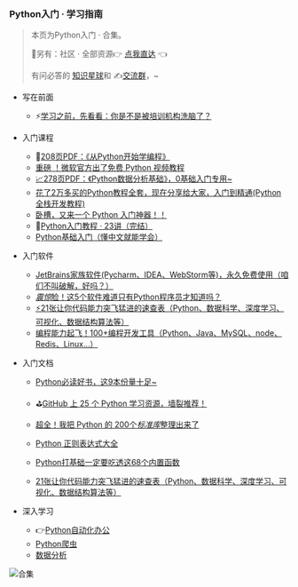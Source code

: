 ### Python入门 · 学习指南

> 本页为Python入门 · 合集。
>
> 🎯另有：社区 · 全部资源👉 [点我直达](https://blog.csdn.net/weixin_42321517/article/details/113122547) 👈
>
> 有问必答的 [知识星球](https://mp.weixin.qq.com/s/PXNVFNsjAOgCmQ6QGalJPw)和 ✍️[交流群](https://mp.weixin.qq.com/s/oLSUxE1RwTFK5iJFb-jFgQ)，~



- 写在前面
  - ⚡[学习之前，先看看：你是不是被培训机构洗脑了？](https://www.bilibili.com/video/BV19X4y1K7TG)



- 入门课程

  - 👀[208页PDF：《从Python开始学编程》](http://mp.weixin.qq.com/s?__biz=MzI2Nzg5MjgyNg==&mid=2247490786&idx=2&sn=ba74874762e0dc6b475aeef9820eddcb&chksm=eaf6bdd7dd8134c1e6ff3b453445bda13f990c1d570778880572a8b749b8ce000f6ba7c194e3&scene=21#wechat_redirect)
  - [重磅 ！微软官方出了免费 Python 视频教程](https://mp.weixin.qq.com/s/T7z8HUG4GRMgYuQ6qtuR2A)
  - [📈](http://mp.weixin.qq.com/s?__biz=MzUzNTc5NjA4NQ==&mid=2247488135&idx=1&sn=335ceb34e42b82abe6d9c6a7a570098a&chksm=fa81529dcdf6db8bc3a385bd1e73eb684c5b31169c5aac5e324ca0c07e763bc9971cb47f707f&scene=21#wechat_redirect)[278页PDF：《Python数据分析基础》，0基础入门专用~](http://mp.weixin.qq.com/s?__biz=MzI2Nzg5MjgyNg==&mid=2247489987&idx=3&sn=f3147773c995dd939a9dcf114d074b23&chksm=eaf6b8f6dd8131e0bcb562e20e58ad8c7a0b3fb286c94a65b80af2918009ac2f0e90d4ecd3b4&scene=21#wechat_redirect)
  - [花了2万多买的Python教程全套，现在分享给大家，入门到精通(Python全栈开发教程)](https://www.acfun.cn/v/ac20463077)
  - [卧槽，又来一个 Python 入门神器！！](http://mp.weixin.qq.com/s?__biz=MzI2Nzg5MjgyNg==&mid=2247491312&idx=4&sn=86f959d4423e647a54a50a80dd3dc22b&chksm=eaf6bfc5dd8136d37563a600d367dfc759b404bf80183de5059f7f09eb3b42ea957caeb824ac&scene=21#wechat_redirect)
  - 💪[Python入门教程 · 23讲（完结）](https://www.bilibili.com/video/BV17p4y1i7Vn)
  - [Python基础入门（懂中文就能学会）](https://www.acfun.cn/v/ac26870816)



- 入门软件
  - [JetBrains家族软件(Pycharm、IDEA、WebStorm等)，永久免费使用（咱们不叫破解，好吗？）](https://mp.weixin.qq.com/s/D4Y1b66jtSi3iSiEIgmZuw)
  - [*震惊*脸！这5个软件难道只有Python程序员才知道吗？](http://mp.weixin.qq.com/s?__biz=MzI2Nzg5MjgyNg==&mid=2247486464&idx=1&sn=bc5ea940b2dea17266c1aba006f8a371&chksm=eaf6ad35dd812423ab905f7b30350fa5e8d5f231513fabbef02f724a64a699390ae60bb1764b#rd)
  - [⚡21张让你代码能力突飞猛进的速查表（Python、数据科学、深度学习、可视化、数据结构算法等）](http://mp.weixin.qq.com/s?__biz=MzI2Nzg5MjgyNg==&mid=2247491168&idx=3&sn=d8bdaba55c30b0b06470e8801ad7c531&chksm=eaf6bf55dd81364334c7a6e975ee26cc4d6f53ea4303dfb4fc70164e239b31dabf88b96e00cb&scene=21#wechat_redirect)
  - [编程能力起飞！100+编程开发工具（Python、Java、MySQL、node、Redis、Linux...）](http://mp.weixin.qq.com/s?__biz=MzI2Nzg5MjgyNg==&mid=2247491973&idx=3&sn=8ce8104996fbe034007e1f5566f71b27&chksm=eaf540b0dd82c9a6e3df6feffe940dd8d3eb8fde1f189e181e6a23868b747ffcbc53880c1ead#rd)



- 入门文档

  - [Python必读好书，这9本份量十足~](http://mp.weixin.qq.com/s?__biz=MzI2Nzg5MjgyNg==&mid=2247486593&idx=1&sn=b4d9226cb02272ae014561692ff9fd0b&chksm=eaf6adb4dd8124a2af3525fb73e6dc6f7cc85b9c5bd5efce220c5a8f293d1b88352706828b05&scene=21#wechat_redirect)
  - ⛳[GitHub 上 25 个 Python 学习资源，墙裂推荐！](http://mp.weixin.qq.com/s?__biz=MzI2Nzg5MjgyNg==&mid=2247488030&idx=1&sn=05128ccf593bc47680093fe7410d5f28&chksm=eaf6b32bdd813a3dd5a28ebaa09d6f0ae4e11d741fd11cb673969e29f598f4a6b0fc7b83c531#rd)
  - [超全！我把 Python 的 200个*标准库*整理出来了](http://mp.weixin.qq.com/s?__biz=MzI2Nzg5MjgyNg==&mid=2247485649&idx=1&sn=f62b792e16127bfbd943fe55a30b3667&chksm=eaf6a9e4dd8120f21c88f759e9eaa3059a86ca78620a93ee568720c6b5d4a2ac6d5c91e73ddb#rd)
  - [Python 正则表达式大全](http://mp.weixin.qq.com/s?__biz=MzUzNTc5NjA4NQ==&mid=2247489618&idx=1&sn=0faea384c74b8c443e9028b843778dda&chksm=fa815848cdf6d15e735bf6d09cc1e9a0ee2f3555475deaecb6661f2376f8cf11822df1fb1b0b&scene=21#wechat_redirect)
  - [Python打基础一定要吃透这68个内置函数](http://mp.weixin.qq.com/s?__biz=MzUzNTc5NjA4NQ==&mid=2247489341&idx=2&sn=59625aae7abe810b18374d198771f3c5&chksm=fa815727cdf6de312fdc4f2c09a69dbf85df35dd340da4f81f016e2b415a898cda3bd8b9043d&scene=21#wechat_redirect)
  
  - [21张让你代码能力突飞猛进的速查表（Python、数据科学、深度学习、可视化、数据结构算法等）](https://mp.weixin.qq.com/s/eMXjNcEdKHxp9-Fq9bskeA)



- 深入学习
  - 👉[Python自动化办公](https://gitee.com/zhaofeng092/python_auto_office/blob/master/%E5%85%B3%E9%94%AE%E8%AF%8D/%E7%BE%A4%E8%81%8A/%E6%9C%80%E6%96%B0%E6%95%99%E7%A8%8B/%E8%87%AA%E5%8A%A8%E5%8C%96%E5%8A%9E%E5%85%AC.md)
  - [Python爬虫](https://gitee.com/zhaofeng092/python_auto_office/blob/master/%E5%85%B3%E9%94%AE%E8%AF%8D/%E7%BE%A4%E8%81%8A/%E6%9C%80%E6%96%B0%E6%95%99%E7%A8%8B/%E7%88%AC%E8%99%AB.md)
  - [数据分析](https://gitee.com/zhaofeng092/python_auto_office/blob/master/B%E7%AB%99/%E5%86%85%E5%B9%95-%E6%8A%A5%E4%BB%B7%E4%B8%8A%E4%B8%87%E7%9A%84%E5%A4%A7%E5%B1%8F%E6%95%B0%E6%8D%AE%E5%8F%AF%E8%A7%86%E5%8C%96%EF%BC%8C%E6%88%90%E6%9C%AC%E5%8F%AA%E6%9C%8910%E5%88%86%E9%92%9F%EF%BC%9F%EF%BC%88%E9%99%8418%E5%A5%97%E5%8F%AF%E8%A7%86%E5%8C%96%E6%A8%A1%E6%9D%BF%EF%BC%89/more_cource.md)

![合集](https://img-blog.csdnimg.cn/20210303170458567.jpg?x-oss-process=image/watermark,type_ZmFuZ3poZW5naGVpdGk,shadow_10,text_aHR0cHM6Ly9ibG9nLmNzZG4ubmV0L3dlaXhpbl80MjMyMTUxNw==,size_16,color_FFFFFF,t_70#pic_center)

